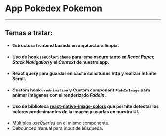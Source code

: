 # App Pokedex Pokemon

___

## Temas a tratar:
- #### Estructura frontend basada en arquitectura limpia.
- #### Uso de hook `useColorScheme` para tema oscuro tanto en _React Paper, Stack Navigation_ y el _Context_ de nuestra app.
- #### React query para guardar en caché solicitudes http y realizar Infinite Scroll.
- #### Custom hook `useAnimation` y Custom component `FadeInImage` para animar imágenes con el renderizado _FadeIn_.
- #### Uso de biblioteca [react-native-image-colors](https://www.npmjs.com/package/react-native-image-colors) que permite detectar los colores predonimantes de la imagen y usarlas en nuestra UI.
- Múltiples _useQueries_ en el mismo componente.
- Debounced manual para input de búsqueda.